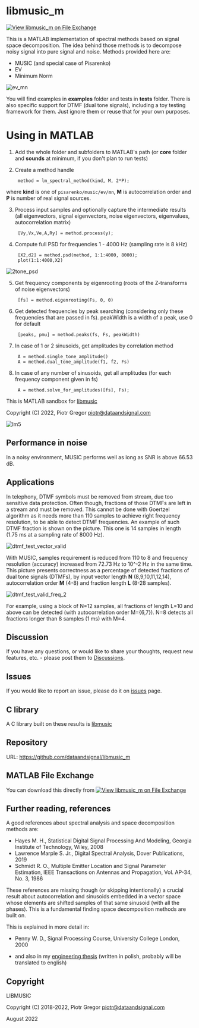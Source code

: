 # libmusic_m
[![View libmusic_m on File Exchange](https://www.mathworks.com/matlabcentral/images/matlab-file-exchange.svg)](https://www.mathworks.com/matlabcentral/fileexchange/117630-libmusic_m)

This is a MATLAB implementation of spectral methods based on signal space decomposition.
The idea behind those methods is to decompose noisy signal into pure signal and noise.
Methods provided here are:
- MUSIC (and special case of Pisarenko)
- EV
- Minimum Norm

![ev_mn](https://user-images.githubusercontent.com/40000574/192100280-25fb55de-acfc-4938-a29a-e41435caf1c4.jpg)


You will find examples in **examples** folder and tests in **tests** folder.
There is also specific support for DTMF (dual tone signals), including a toy testing framework for them. Just ignore them or reuse that for your own purposes.

# Using in MATLAB
1. Add the whole folder and subfolders to MATLAB's path (or <b>core</b> folder and <b>sounds</b> at minimum, if you don't plan to run tests)
2. Create a method handle

        method = lm_spectral_method(kind, M, 2*P);

where <b>kind</b> is one of `pisarenko/music/ev/mn`, <b>M</b> is autocorrelation order and <b>P</b> is number of real signal sources.

3. Process input samples and optionally capture the intermediate results (all eigenvectors, signal eigenvectors, noise eigenvectors, eigenvalues, autocorrelation matrix)

        [Vy,Vx,Ve,A,Ry] = method.process(y);

4. Compute full PSD for frequencies 1 - 4000 Hz (sampling rate is 8 kHz)

        [X2,d2] = method.psd(method, 1:1:4000, 8000);
        plot(1:1:4000,X2)
        
![2tone_psd](https://user-images.githubusercontent.com/40000574/190016488-6add0a3b-7601-44cb-a37e-6b01adf37529.jpg)


5. Get frequency components by eigenrooting (roots of the Z-transforms of noise eigenvectors)

        [fs] = method.eigenrooting(Fs, 0, 0)


6. Get detected frequencies by peak searching (considering only these frequencies that are passed in fs). peakWidth is a width of a peak, use 0 for default

        [peaks, pmu] = method.peaks(fs, Fs, peakWidth)


7. In case of 1 or 2 sinusoids, get amplitudes by correlation method

        A = method.single_tone_amplitude()
        A = method.dual_tone_amplitude(f1, f2, Fs)

8. In case of any number of sinusoids, get all amplitudes (for each frequency component given in fs)

        A = method.solve_for_amplitudes([fs], Fs);


 
This is MATLAB sandbox for [libmusic](https://github.com/dataandsignal/libmusic)

Copyright (C) 2022, Piotr Gregor piotr@dataandsignal.com

![lm5](https://user-images.githubusercontent.com/40000574/190017795-051ef15c-404d-4868-a0e3-dc462e838632.jpg)

## Performance in noise

In a noisy environment, MUSIC performs well as long as SNR is above 66.53 dB.


## Applications

In telephony, DTMF symbols must be removed from stream, due too sensitive data protection. Often though, fractions of those DTMFs are left in a stream and must be removed. This cannot be done with Goertzel algorithm as it needs more than 110 samples to achieve right frequency resolution, to be able to detect DTMF frequencies. An example of such DTMF fraction is shown on the picture. This one is 14 samples in length (1.75 ms at a sampling rate of 8000 Hz).

![dtmf_test_vector_valid](https://user-images.githubusercontent.com/40000574/190151206-2e7b78a0-0d79-459f-bf8f-cf422fd9da72.jpg)

With MUSIC, samples requirement is reduced from 110 to 8 and frequency resolution (accuracy) increased from 72.73 Hz to 10^-2 Hz in the same time.
This picture presents correctness as a percentage of detected fractions of dual tone signals (DTMFs), by input vector length **N** (8,9,10,11,12,14), autocorrelation order **M** (4-8) and fraction length **L** (8-28 samples).

![dtmf_test_valid_freq_2](https://user-images.githubusercontent.com/40000574/190211567-43419122-a4bc-40c4-9e26-e7e9612ab8b8.jpg)



For example, using a block of N=12 samples, all fractions of length L=10 and above can be detected (with autocorrelation order M={6,7}). N=8 detects all fractions longer than 8 samples (1 ms) with M=4.


## Discussion

If you have any questions, or would like to share your thoughts, 
request new features, etc. - please post them to [Discussions](https://github.com/dataandsignal/libmusic_m/discussions).


## Issues

If you would like to report an issue, please do it on [issues](https://github.com/dataandsignal/libmusic_m/issues) page.


## C library

A C library built on these results is [libmusic](https://github.com/dataandsignal/libmusic)


## Repository 

URL: https://github.com/dataandsignal/libmusic_m

## MATLAB File Exchange

You can download this directly from [![View libmusic_m on File Exchange](https://www.mathworks.com/matlabcentral/images/matlab-file-exchange.svg)](https://www.mathworks.com/matlabcentral/fileexchange/117630-libmusic_m)


## Further reading, references

A good references about spectral analysis and space decomposition methods are:

- Hayes M. H., Statistical Digital Signal Processing And Modeling, Georgia Institute of Technology, Wiley, 2008
- Lawrence Marple S. Jr., Digital Spectral Analysis, Dover Publications, 2019
- Schmidt R. O., Multiple Emitter Location and Signal Parameter Estimation, IEEE Transactions on Antennas and Propagation, Vol. AP-34, No. 3, 1986

These references are missing though (or skipping intentionally) a crucial result about autocorrelation and sinusoids embedded in a vector space whose elements are shifted samples of that same sinusoid (with all the phases). This is a fundamental finding space decomposition methods are built on.

This is explained in more detail in:

- Penny W. D., Signal Processing Course, University College London, 2000

- and also in my [engineering thesis](https://drive.google.com/file/d/1dfen9z3E5YuNjXSm3PTG00R4N38hmIMR/view?usp=sharing) (written in polish, probably will be translated to english) 


## Copyright 

LIBMUSIC

Copyright (C) 2018-2022, Piotr Gregor piotr@dataandsignal.com

August 2022

